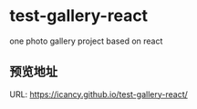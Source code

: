 # test-gallery-react
one photo gallery project based on react

## 预览地址
URL: https://icancy.github.io/test-gallery-react/
